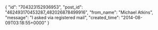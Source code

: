  {
   "id": "704323152936953",
   "post_id": "462493170453287_482026878499916",
   "from_name": "Michael Atkins",
   "message": "I asked via registered mail",
   "created_time": "2014-08-09T03:18:55+0000"
 }
